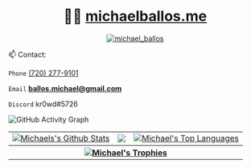 
<h1 align="center">
👨‍💻
<a href="https://www.michaelballos.me" target="_blank">
 michaelballos.me
</a>
</h1>

<p align="center"><a href="https://twitter.com/michael_ballos" target="blank"><img src="https://img.shields.io/twitter/follow/michael_ballos?style=social?labelColor=1e2a3a" alt="michael_ballos" /></a></p>

 📫 Contact: 

 ```Phone``` <a href="tel:+17202779101">(720) 277-9101‬</a>
 
  ```Email``` **ballos.michael@gmail.com**
 
  ```Discord``` kr0wd#5726
 
  

![GitHub Activity Graph](https://activity-graph.herokuapp.com/graph?username=michaelballos&bg_color=1d2a3a&color=5BCDEC&line=5BCDEC&point=FFFFFF&hide_border=true)

<table>
  <tr>
    <td>
       <a href="https://github.com/michaelballos"><img alt="Michaels's Github Stats" src="https://github-readme-stats.vercel.app/api?username=michaelballos&show_icons=true&count_private=true&theme=react&hide_border=true&bg_color=1d2a3a" /></a>
    </td>
    <td>
       <a href="http://www.github.com/michaelballos"><img src="https://github-readme-streak-stats.herokuapp.com/?user=michaelballos&stroke=ffffff&background=1d2a3a&ring=5BCDEC&fire=5BCDEC&currStreakNum=ffffff&currStreakLabel=5BCDEC&sideNums=ffffff&sideLabels=ffffff&dates=ffffff&hide_border=true" /></a>
    </td>
    <td>
      <a href="https://github.com/michaelballos"><img alt="Michael's Top Languages" src="https://github-readme-stats.vercel.app/api/top-langs/?username=michaelballos&langs_count=8&count_private=true&layout=compact&theme=react&hide_border=true&bg_color=1d2a3a"/></a>
    </td>
  </tr>
    <tr>
   <th colspan="3">
    <a href="https://wwwgithub.com/michaelballos">
     <img src="https://github-profile-trophy.vercel.app/?username=michaelballos&theme=nord&no-bg=true&no-frame=true" alt="Michael's Trophies"></img>
    </a>
  <tr>
</table>
